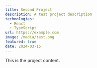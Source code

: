 ```yaml
---
title: Second Project
description: A test project description
technologies:
  - React
  - TypeScript
url: https://example.com
image: /media/test.png
featured: true
date: 2024-03-15
---
```


This is the project content.
